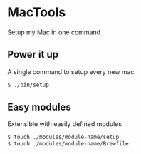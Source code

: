 # MacTools

Setup my Mac in one command

## Power it up

A single command to setup every new mac

```bash
$ ./bin/setup
```

## Easy modules

Extensible with easily defined modules

```bash
$ touch ./modules/module-name/setup
$ touch ./modules/module-name/Brewfile
```
